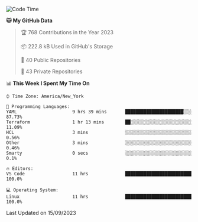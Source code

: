 <!--START_SECTION:waka-->
![Code Time](http://img.shields.io/badge/Code%20Time-215%20hrs%208%20mins-blue)

**🐱 My GitHub Data** 

> 🏆 768 Contributions in the Year 2023
 > 
> 📦 222.8 kB Used in GitHub's Storage 
 > 
> 📜 40 Public Repositories 
 > 
> 🔑 43 Private Repositories  
 > 
📊 **This Week I Spent My Time On** 

```text
⌚︎ Time Zone: America/New_York

💬 Programming Languages: 
YAML                     9 hrs 39 mins       ██████████████████████░░░   87.73% 
Terraform                1 hr 13 mins        ██░░░░░░░░░░░░░░░░░░░░░░░   11.09% 
HCL                      3 mins              ░░░░░░░░░░░░░░░░░░░░░░░░░   0.56% 
Other                    3 mins              ░░░░░░░░░░░░░░░░░░░░░░░░░   0.46% 
Smarty                   0 secs              ░░░░░░░░░░░░░░░░░░░░░░░░░   0.1%

🔥 Editors: 
VS Code                  11 hrs              █████████████████████████   100.0%

💻 Operating System: 
Linux                    11 hrs              █████████████████████████   100.0%

```


 Last Updated on 15/09/2023
<!--END_SECTION:waka-->